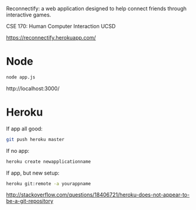 Reconnectify: a web application designed to help connect friends through interactive games.

CSE 170: Human Computer Interaction
UCSD

https://reconnectify.herokuapp.com/


# Node
``` bash
node app.js
```
http://localhost:3000/


# Heroku
If app all good:
``` bash
git push heroku master
```

If no app:
``` bash
heroku create newapplicationname
```

If app, but new setup:
``` bash
heroku git:remote -a yourappname
```
http://stackoverflow.com/questions/18406721/heroku-does-not-appear-to-be-a-git-repository